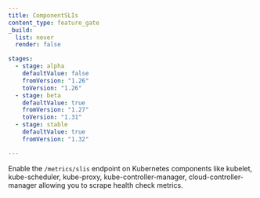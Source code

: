 ```yaml
---
title: ComponentSLIs
content_type: feature_gate
_build:
  list: never
  render: false

stages:
  - stage: alpha 
    defaultValue: false
    fromVersion: "1.26"
    toVersion: "1.26"
  - stage: beta
    defaultValue: true
    fromVersion: "1.27"
    toVersion: "1.31"
  - stage: stable
    defaultValue: true
    fromVersion: "1.32"

---
```

Enable the `/metrics/slis` endpoint on Kubernetes components like
kubelet, kube-scheduler, kube-proxy, kube-controller-manager, cloud-controller-manager
allowing you to scrape health check metrics.

